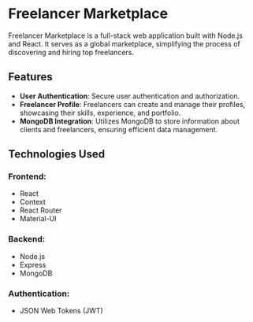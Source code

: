 # Freelancer Marketplace

Freelancer Marketplace is a full-stack web application built with Node.js and React. 
It serves as a global marketplace, simplifying the process of discovering and hiring top freelancers.

## Features

- **User Authentication**: Secure user authentication and authorization.
- **Freelancer Profile**: Freelancers can create and manage their profiles, showcasing their skills, experience, and portfolio.
- **MongoDB Integration**: Utilizes MongoDB to store information about clients and freelancers, ensuring efficient data management.

## Technologies Used

### Frontend:
- React
- Context 
- React Router
- Material-UI 

### Backend:
- Node.js
- Express
- MongoDB 

### Authentication:
- JSON Web Tokens (JWT)

